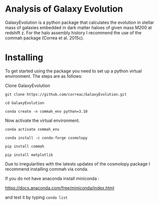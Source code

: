 # Analysis of Galaxy Evolution

GalaxyEvolution is a python package that calculates the evolution in
stellar mass of galaxies embedded in dark matter haloes of given mass M200
at redshift z. For the halo assembly history I recommend the use of the 
commah package (Correa et al. 2015c).

# Installing

To get started using the package you need to set up a python virtual 
environment. The steps are as follows:

Clone GalaxyEvolution

```git clone https://github.com/correac/GalaxyEvolution.git```

```cd GalaxyEvolution```

```conda create -n commah_env python=3.10```

Now activate the virtual environment.

```conda activate commah_env```

```conda install -c conda-forge cosmolopy```

```pip install commah```

```pip install matplotlib```

Due to irregularities with the latests updates of the cosmolopy 
package I recommend installing commah via conda.

If you do not have anaconda install miniconda : 

https://docs.anaconda.com/free/miniconda/index.html

and test it by typing ```conda list```